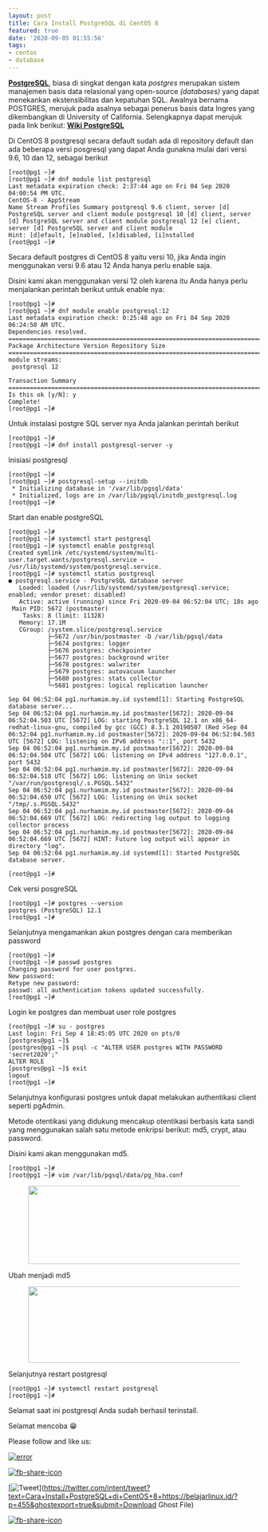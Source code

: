 ```yaml
---
layout: post
title: Cara Install PostgreSQL di CentOS 8
featured: true
date: '2020-09-05 01:55:56'
tags:
- centos
- database
---
```


**[PostgreSQL](https://www.postgresql.org/)**, biasa di singkat dengan kata _postgres_ merupakan sistem manajemen basis data relasional yang open-source _(databases)_ yang dapat menekankan ekstensibilitas dan kepatuhan SQL. Awalnya bernama POSTGRES, merujuk pada asalnya sebagai penerus basis data Ingres yang dikembangkan di University of California. Selengkapnya dapat merujuk pada link berikut: **[Wiki PostgreSQL](https://en.wikipedia.org/wiki/PostgreSQL)**

Di CentOS 8 postgresql secara default sudah ada di repository default dan ada beberapa versi posgresql yang dapat Anda gunakna mulai dari versi 9.6, 10 dan 12, sebagai berikut

    [root@pg1 ~]#
    [root@pg1 ~]# dnf module list postgresql
    Last metadata expiration check: 2:37:44 ago on Fri 04 Sep 2020 04:00:54 PM UTC.
    CentOS-8 - AppStream
    Name Stream Profiles Summary postgresql 9.6 client, server [d] PostgreSQL server and client module postgresql 10 [d] client, server [d] PostgreSQL server and client module postgresql 12 [e] client, server [d] PostgreSQL server and client module                             
    Hint: [d]efault, [e]nabled, [x]disabled, [i]nstalled
    [root@pg1 ~]#

Secara default postgres di CentOS 8 yaitu versi 10, jika Anda ingin menggunakan versi 9.6 atau 12 Anda hanya perlu enable saja.

Disini kami akan menggunakan versi 12 oleh karena itu Anda hanya perlu menjalankan perintah berikut untuk enable nya:

    [root@pg1 ~]#
    [root@pg1 ~]# dnf module enable postgresql:12
    Last metadata expiration check: 0:25:48 ago on Fri 04 Sep 2020 06:24:50 AM UTC.
    Dependencies resolved.
    ============================================================================================================================================================================================== Package Architecture Version Repository Size
    ==============================================================================================================================================================================================Enabling module streams:
     postgresql 12
    
    Transaction Summary
    ==============================================================================================================================================================================================
    Is this ok [y/N]: y
    Complete!
    [root@pg1 ~]#

Untuk instalasi postgre SQL server nya Anda jalankan perintah berikut

    [root@pg1 ~]#
    [root@pg1 ~]# dnf install postgresql-server -y

Inisiasi postgresql

    [root@pg1 ~]#
    [root@pg1 ~]# postgresql-setup --initdb
     * Initializing database in '/var/lib/pgsql/data'
     * Initialized, logs are in /var/lib/pgsql/initdb_postgresql.log
    [root@pg1 ~]#

Start dan enable postgreSQL

    [root@pg1 ~]#
    [root@pg1 ~]# systemctl start postgresql
    [root@pg1 ~]# systemctl enable postgresql
    Created symlink /etc/systemd/system/multi-user.target.wants/postgresql.service → /usr/lib/systemd/system/postgresql.service.
    [root@pg1 ~]# systemctl status postgresql
    ● postgresql.service - PostgreSQL database server
       Loaded: loaded (/usr/lib/systemd/system/postgresql.service; enabled; vendor preset: disabled)
       Active: active (running) since Fri 2020-09-04 06:52:04 UTC; 18s ago
     Main PID: 5672 (postmaster)
        Tasks: 8 (limit: 11328)
       Memory: 17.1M
       CGroup: /system.slice/postgresql.service
               ├─5672 /usr/bin/postmaster -D /var/lib/pgsql/data
               ├─5674 postgres: logger
               ├─5676 postgres: checkpointer
               ├─5677 postgres: background writer
               ├─5678 postgres: walwriter
               ├─5679 postgres: autovacuum launcher
               ├─5680 postgres: stats collector
               └─5681 postgres: logical replication launcher
    
    Sep 04 06:52:04 pg1.nurhamim.my.id systemd[1]: Starting PostgreSQL database server...
    Sep 04 06:52:04 pg1.nurhamim.my.id postmaster[5672]: 2020-09-04 06:52:04.503 UTC [5672] LOG: starting PostgreSQL 12.1 on x86_64-redhat-linux-gnu, compiled by gcc (GCC) 8.3.1 20190507 (Red >Sep 04 06:52:04 pg1.nurhamim.my.id postmaster[5672]: 2020-09-04 06:52:04.503 UTC [5672] LOG: listening on IPv6 address "::1", port 5432
    Sep 04 06:52:04 pg1.nurhamim.my.id postmaster[5672]: 2020-09-04 06:52:04.504 UTC [5672] LOG: listening on IPv4 address "127.0.0.1", port 5432
    Sep 04 06:52:04 pg1.nurhamim.my.id postmaster[5672]: 2020-09-04 06:52:04.518 UTC [5672] LOG: listening on Unix socket "/var/run/postgresql/.s.PGSQL.5432"
    Sep 04 06:52:04 pg1.nurhamim.my.id postmaster[5672]: 2020-09-04 06:52:04.650 UTC [5672] LOG: listening on Unix socket "/tmp/.s.PGSQL.5432"
    Sep 04 06:52:04 pg1.nurhamim.my.id postmaster[5672]: 2020-09-04 06:52:04.669 UTC [5672] LOG: redirecting log output to logging collector process
    Sep 04 06:52:04 pg1.nurhamim.my.id postmaster[5672]: 2020-09-04 06:52:04.669 UTC [5672] HINT: Future log output will appear in directory "log".
    Sep 04 06:52:04 pg1.nurhamim.my.id systemd[1]: Started PostgreSQL database server.
    
    [root@pg1 ~]#

Cek versi posgreSQL

    [root@pg1 ~]# postgres --version
    postgres (PostgreSQL) 12.1
    [root@pg1 ~]#

Selanjutnya mengamankan akun postgres dengan cara memberikan password

    [root@pg1 ~]#
    [root@pg1 ~]# passwd postgres
    Changing password for user postgres.
    New password:
    Retype new password:
    passwd: all authentication tokens updated successfully.
    [root@pg1 ~]#

Login ke postgres dan membuat user role postgres

    [root@pg1 ~]# su - postgres
    Last login: Fri Sep 4 18:45:05 UTC 2020 on pts/0
    [postgres@pg1 ~]$
    [postgres@pg1 ~]$ psql -c "ALTER USER postgres WITH PASSWORD 'secret2020';"
    ALTER ROLE
    [postgres@pg1 ~]$ exit
    logout
    [root@pg1 ~]#

Selanjutnya konfigurasi postgres untuk dapat melakukan authentikasi client seperti pgAdmin.

Metode otentikasi yang didukung mencakup otentikasi berbasis kata sandi yang menggunakan salah satu metode enkripsi berikut: md5, crypt, atau password.

Disini kami akan menggunakan md5.

    [root@pg1 ~]#
    [root@pg1 ~]# vim /var/lib/pgsql/data/pg_hba.conf

<figure class="wp-block-image size-large"><img loading="lazy" width="570" height="157" src="/content/images/wordpress/2020/09/image-16.png" alt="" class="wp-image-456" srcset="/content/images/wordpress/2020/09/image-16.png 570w, /content/images/wordpress/2020/09/image-16-300x83.png 300w" sizes="(max-width: 570px) 100vw, 570px"></figure>

Ubah menjadi md5

<figure class="wp-block-image size-large"><img loading="lazy" width="608" height="153" src="/content/images/wordpress/2020/09/image-17.png" alt="" class="wp-image-457" srcset="/content/images/wordpress/2020/09/image-17.png 608w, /content/images/wordpress/2020/09/image-17-300x75.png 300w" sizes="(max-width: 608px) 100vw, 608px"></figure>

Selanjutnya restart postgresql

    [root@pg1 ~]# systemctl restart postgresql
    [root@pg1 ~]#

Selamat saat ini postgresql Anda sudah berhasil terinstall.

Selamat mencoba 😁

Please follow and like us:

[![error](/wp-content/plugins/ultimate-social-media-icons/images/follow_subscribe.png)](https://api.follow.it/widgets/icon/VHc3d1lpVGdwRnE5QnV0eERCNUx5RCtvTTVoUkNYS3NNRmd5eVhlQW9tNXRHS3VTbGh6Y0NybkRJRS8zSGpjRDVZb1ZGMlNTSEpJYUpuZzZqNzdnd3VSN3dwM2VlQTF6ejJEaGV5UGRUbnlEcHFNd3luYTV4ZTZtUGowVWI2Q2x8M2kzdnBEeUIrUk5xOFI5TXZ3cHF3bFNQRkRJSGhUNGdrRFd0TlNtdE1OWT0=/OA==/)

[![fb-share-icon](/wp-content/plugins/ultimate-social-media-icons/images/visit_icons/fbshare_bck.png "Facebook Share")](https://www.facebook.com/sharer/sharer.php?u=https%3A%2F%2Fbelajarlinux.id%2F%3Fp%3D455%26ghostexport%3Dtrue%26submit%3DDownload+Ghost+File)

[![Tweet](/wp-content/plugins/ultimate-social-media-icons/images/visit_icons/en_US_Tweet.svg "Tweet")](https://twitter.com/intent/tweet?text=Cara+Install+PostgreSQL+di+CentOS+8+https://belajarlinux.id/?p=455&ghostexport=true&submit=Download Ghost File)

[![fb-share-icon](/wp-content/plugins/ultimate-social-media-icons/images/share_icons/Pinterest_Save/en_US_save.svg "Pin Share")](#)

<!--kg-card-end: html-->